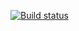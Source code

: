 [![Build status](https://ci.appveyor.com/api/projects/status/3dli0unyjwr8d1mv?svg=true)](https://ci.appveyor.com/project/Mark-Riazantsev/homeworkgradle2-3)

